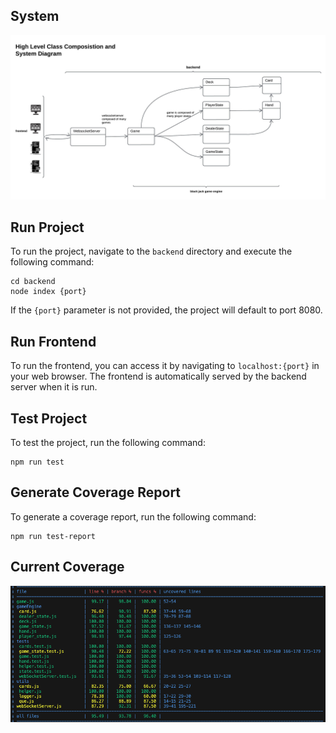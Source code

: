 


## System

![System](system.jpeg)

## Run Project

To run the project, navigate to the `backend` directory and execute the following command:

```
cd backend
node index {port}
```

If the `{port}` parameter is not provided, the project will default to port 8080. 

## Run Frontend

To run the frontend, you can access it by navigating to `localhost:{port}` in your web browser. The frontend is automatically served by the backend server when it is run.


## Test Project

To test the project, run the following command:

```
npm run test
```

## Generate Coverage Report

To generate a coverage report, run the following command:

```
npm run test-report
```

## Current Coverage 

![Report](testReportSnapShot.png)